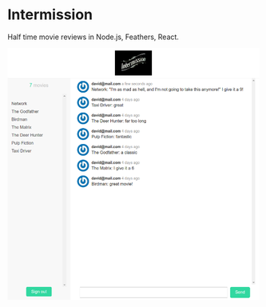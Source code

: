 # Intermission

Half time movie reviews in Node.js, Feathers, React.

![screenshot](/public/intermission_preview.png?raw=true)
